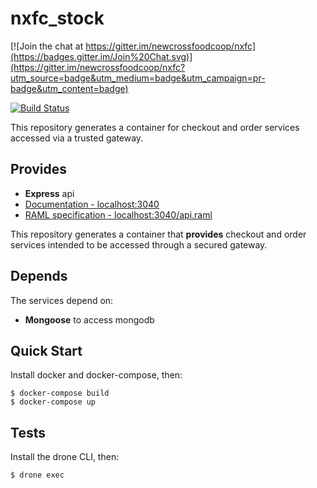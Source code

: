 # nxfc_stock

[![Join the chat at https://gitter.im/newcrossfoodcoop/nxfc](https://badges.gitter.im/Join%20Chat.svg)](https://gitter.im/newcrossfoodcoop/nxfc?utm_source=badge&utm_medium=badge&utm_campaign=pr-badge&utm_content=badge)

[![Build Status](http://drone.newcrossfoodcoop.org.uk/api/badges/newcrossfoodcoop/nxfc_stock/status.svg)](http://drone.newcrossfoodcoop.org.uk/newcrossfoodcoop/nxfc_stock)

This repository generates a container for checkout and order services accessed
via a trusted gateway.

## Provides

* **Express** api
 * [Documentation - localhost:3040](http://localhost:3040)
 * [RAML specification - localhost:3040/api.raml](http://localhost:3040/api.raml)

This repository generates a container that **provides** checkout and order 
services intended to be accessed through a secured gateway.

## Depends

The services depend on:

* **Mongoose** to access mongodb

## Quick Start

Install docker and docker-compose, then:

```
$ docker-compose build
$ docker-compose up
```

## Tests

Install the drone CLI, then:

```
$ drone exec
```

